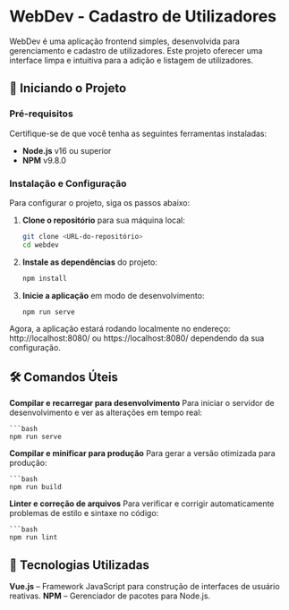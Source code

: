 # WebDev - Cadastro de Utilizadores

WebDev é uma aplicação frontend simples, desenvolvida para gerenciamento e cadastro de utilizadores. Este projeto oferecer uma interface limpa e intuitiva para a adição e listagem de utilizadores.

## 🚀 Iniciando o Projeto

### Pré-requisitos

Certifique-se de que você tenha as seguintes ferramentas instaladas:

- **Node.js** v16 ou superior
- **NPM** v9.8.0

### Instalação e Configuração

Para configurar o projeto, siga os passos abaixo:

1. **Clone o repositório** para sua máquina local:

   ```bash
   git clone <URL-do-repositório>
   cd webdev

2. **Instale as dependências** do projeto:

    ```bash
    npm install

3. **Inicie a aplicação** em modo de desenvolvimento:

    ```bash
    npm run serve

Agora, a aplicação estará rodando localmente no endereço:
http://localhost:8080/ ou https://localhost:8080/ dependendo da sua configuração.


## 🛠️ Comandos Úteis

**Compilar e recarregar para desenvolvimento**
Para iniciar o servidor de desenvolvimento e ver as alterações em tempo real:
    
    ```bash
    npm run serve

**Compilar e minificar para produção**
Para gerar a versão otimizada para produção:
    
    ```bash
    npm run build

**Linter e correção de arquivos**
Para verificar e corrigir automaticamente problemas de estilo e sintaxe no código:
    
    ```bash
    npm run lint


## 🌱 Tecnologias Utilizadas

**Vue.js** – Framework JavaScript para construção de interfaces de usuário reativas.
**NPM** – Gerenciador de pacotes para Node.js.